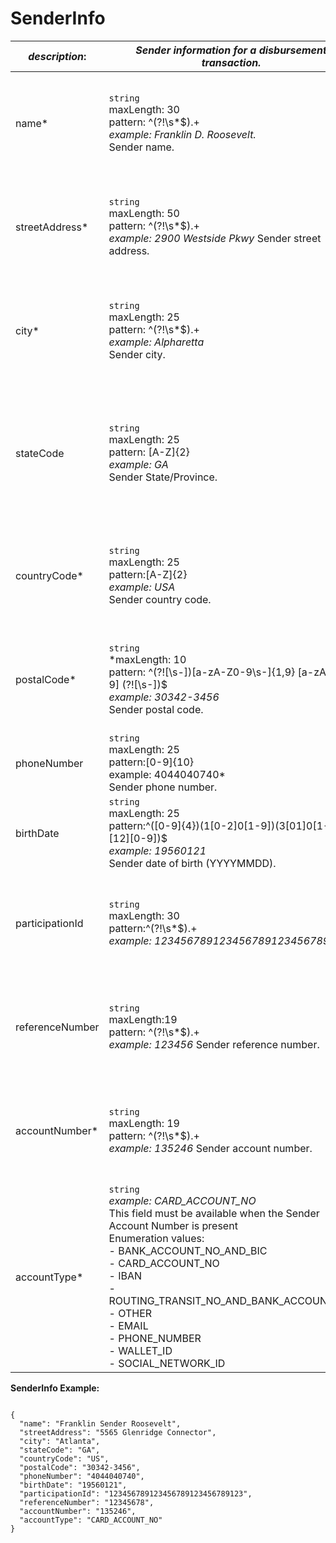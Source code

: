 
# SenderInfo

| *description*:   | *Sender information for a disbursement transaction.*|US MIDs|Non-US MIDs|
|----|----|----|----|
| name* |    ``` string ```  <br/> maxLength: 30  <br/> pattern: ^(?!\s*$).+    <br/> *example: Franklin D. Roosevelt.*  <br/> Sender name.|Visa: Optional for AFT transactions<br/>MC: Optional for funding transactions|Visa: Mandatory for AFT transactions<br/>MC: Optional for funding transactions|
| streetAddress* | ``` string ```   <br/> maxLength: 50  <br/> pattern: ^(?!\s*$).+    <br/> *example: 2900 Westside Pkwy*  Sender street address.|Visa: Optional for AFT transactions<br/>MC: Optional for funding transactions|Visa: Mandatory for AFT transactions<br/>MC: Optional for funding transactions|
| city* | ``` string ```   <br/> maxLength: 25  <br/> pattern: ^(?!\s*$).+    <br/> *example: Alpharetta*   <br/> Sender city.|Visa: Optional for AFT transactions<br/>MC: Optional for funding transactions|Visa: Mandatory for AFT transactions<br/>MC: Optional for funding transactions|  
| stateCode | ``` string ```  <br/> maxLength: 25  <br/> pattern: [A-Z]{2}   <br/> *example: GA*   <br/> Sender State/Province.|Visa: Optional for AFT transactions<br/>MC: Optional for funding transactions|Visa: For Visa AFT, if not available, do not populate this value<br/>MC: Optional for funding transactions|  
| countryCode* | ``` string ```  <br/> maxLength: 25  <br/> pattern:[A-Z]{2}    <br/> *example: USA*  <br/>  Sender country code.|Visa: Optional for AFT transactions<br/>MC: Optional for funding transactions|Visa: Mandatory for AFT transactions<br/>MC: Optional for funding transactions| 
| postalCode* | ``` string ```  <br/> *maxLength: 10  <br/> pattern: ^(?![\s-])[a-zA-Z0-9\s-]{1,9} [a-zA-Z0-9] (?![\s-])$  <br/> *example: 30342-3456*  <br/> Sender postal code.|Visa: Optional for AFT transactions<br/>MC: Optional for funding transactions|Visa: Mandatory for AFT transactions<br/>MC: Optional for funding transactions| 
| phoneNumber | ``` string ```   <br/> maxLength: 25  <br/> pattern:[0-9]{10}   <br/> example: 4044040740*  <br/> Sender phone number.|MC: Optional for funding transactions|MC: Optional for funding transactions|  
| birthDate | ``` string ```   <br/> maxLength: 25  <br/> pattern:^([0-9]{4})(1[0-2]0[1-9])(3[01]0[1-9][12][0-9])$    <br/> *example: 19560121*  <br/> Sender date of birth (YYYYMMDD).|MC: Optional for funding transactions|MC: Optional for funding transactions|  
| participationId | ``` string ```   <br/> maxLength: 30  <br/> pattern:^(?!\s*$).+    <br/> *example: 123456789123456789123456789123*|Visa: Optional for AFT transactions<br/>MC: Optional for funding transactions|Visa: Optional for AFT transactions<br/>MC: Optional for funding transactions| 
| referenceNumber | ``` string ```   <br/> maxLength:19   <br/> pattern: ^(?!\s*$).+    <br/> *example: 123456*  Sender reference number.|Visa: Optional for AFT transactions<br/>MC: Optional for funding transactions|Visa: Optional for AFT transactions<br/>MC: Optional for funding transactions|
| accountNumber* | ``` string ```   <br/> maxLength: 19  <br/> pattern: ^(?!\s*$).+    <br/> *example: 135246*  Sender account number.|Visa: Optional for AFT transactions<br/>MC: Optional for funding transactions|Visa: Mandatory for AFT transactions<br/>MC: Optional for funding transactions|
| accountType* |    ``` string ```  <br/>  *example: CARD_ACCOUNT_NO*  <br/> This field must be available when the Sender Account Number is present <br/> Enumeration values: <br/> - BANK_ACCOUNT_NO_AND_BIC <br/> - CARD_ACCOUNT_NO <br/> - IBAN <br/> - ROUTING_TRANSIT_NO_AND_BANK_ACCOUNT_NO <br/> - OTHER<br/> - EMAIL<br/> - PHONE_NUMBER<br/> - WALLET_ID<br/>- SOCIAL_NETWORK_ID|Visa: Optional for AFT transactions<br/>MC: Optional for funding transactions|Visa: Mandatory for AFT transactions<br/>MC: Optional for funding transactions|

**SenderInfo Example:**

```{r}

{
  "name": "Franklin Sender Roosevelt",
  "streetAddress": "5565 Glenridge Connector",
  "city": "Atlanta",
  "stateCode": "GA",
  "countryCode": "US",
  "postalCode": "30342-3456",
  "phoneNumber": "4044040740",
  "birthDate": "19560121",
  "participationId": "123456789123456789123456789123",
  "referenceNumber": "12345678",
  "accountNumber": "135246",
  "accountType": "CARD_ACCOUNT_NO"
}
```



